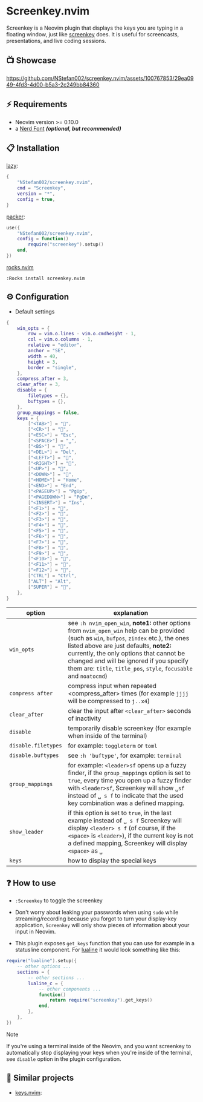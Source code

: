 # Screenkey.nvim

Screenkey is a Neovim plugin that displays the keys you are typing in a floating window,
just like [screenkey](https://www.thregr.org/wavexx/software/screenkey/) does.
It is useful for screencasts, presentations, and live coding sessions.

## 📺 Showcase

https://github.com/NStefan002/screenkey.nvim/assets/100767853/29ea0949-4fd3-4d00-b5a3-2c249bb84360

## ⚡️ Requirements

-   Neovim version >= 0.10.0
-   a [Nerd Font](https://www.nerdfonts.com/) **_(optional, but recommended)_**

## 📋 Installation

[lazy](https://github.com/folke/lazy.nvim):

```lua
{
    "NStefan002/screenkey.nvim",
    cmd = "Screenkey",
    version = "*",
    config = true,
}
```

[packer](https://github.com/wbthomason/packer.nvim):

```lua
use({
    "NStefan002/screenkey.nvim",
    config = function()
        require("screenkey").setup()
    end,
})
```

[rocks.nvim](https://github.com/nvim-neorocks/rocks.nvim)

`:Rocks install screenkey.nvim`

## ⚙️ Configuration

-   Default settings

```lua
{
    win_opts = {
        row = vim.o.lines - vim.o.cmdheight - 1,
        col = vim.o.columns - 1,
        relative = "editor",
        anchor = "SE",
        width = 40,
        height = 3,
        border = "single",
    },
    compress_after = 3,
    clear_after = 3,
    disable = {
        filetypes = {},
        buftypes = {},
    },
    group_mappings = false,
    keys = {
        ["<TAB>"] = "󰌒",
        ["<CR>"] = "󰌑",
        ["<ESC>"] = "Esc",
        ["<SPACE>"] = "␣",
        ["<BS>"] = "󰌥",
        ["<DEL>"] = "Del",
        ["<LEFT>"] = "",
        ["<RIGHT>"] = "",
        ["<UP>"] = "",
        ["<DOWN>"] = "",
        ["<HOME>"] = "Home",
        ["<END>"] = "End",
        ["<PAGEUP>"] = "PgUp",
        ["<PAGEDOWN>"] = "PgDn",
        ["<INSERT>"] = "Ins",
        ["<F1>"] = "󱊫",
        ["<F2>"] = "󱊬",
        ["<F3>"] = "󱊭",
        ["<F4>"] = "󱊮",
        ["<F5>"] = "󱊯",
        ["<F6>"] = "󱊰",
        ["<F7>"] = "󱊱",
        ["<F8>"] = "󱊲",
        ["<F9>"] = "󱊳",
        ["<F10>"] = "󱊴",
        ["<F11>"] = "󱊵",
        ["<F12>"] = "󱊶",
        ["CTRL"] = "Ctrl",
        ["ALT"] = "Alt",
        ["SUPER"] = "󰘳",
    },
}
```

| option              | explanation                                                                                                                                                                                                                                                                                                                                         |
| ------------------- | --------------------------------------------------------------------------------------------------------------------------------------------------------------------------------------------------------------------------------------------------------------------------------------------------------------------------------------------------- |
| `win_opts`          | see `:h nvim_open_win`, **note1:** other options from `nvim_open_win` help can be provided (such as `win`, `bufpos`, `zindex` etc.), the ones listed above are just defaults, **note2:** currently, the only options that cannot be changed and will be ignored if you specify them are: `title`, `title_pos`, `style`, `focusable` and `noatocmd`) |
| `compress after`    | compress input when repeated <compress_after> times (for example `jjjj` will be compressed to `j..x4`)                                                                                                                                                                                                                                              |
| `clear_after`       | clear the input after `<clear_after>` seconds of inactivity                                                                                                                                                                                                                                                                                         |
| `disable`           | temporarily disable screenkey (for example when inside of the terminal)                                                                                                                                                                                                                                                                             |
| `disable.filetypes` | for example: `toggleterm` or `toml`                                                                                                                                                                                                                                                                                                                 |
| `disable.buftypes`  | see `:h 'buftype'`, for example: `terminal`                                                                                                                                                                                                                                                                                                         |
| `group_mappings`    | for example: `<leader>sf` opens up a fuzzy finder, if the `group_mappings` option is set to `true`, every time you open up a fuzzy finder with `<leader>sf`, Screenkey will show `␣sf` instead of `␣ s f` to indicate that the used key combination was a defined mapping.                                                                          |
| `show_leader`       | if this option is set to `true`, in the last example instead of `␣ s f` Screenkey will display `<leader> s f` (of course, if the `<space>` is `<leader>`), if the current key is not a defined mapping, Screenkey will display `<space>` as `␣`                                                                                                     |
| `keys`              | how to display the special keys                                                                                                                                                                                                                                                                                                                     |

## ❓ How to use

-   `:Screenkey` to toggle the screenkey
-   Don't worry about leaking your passwords when using `sudo` while streaming/recording because you forgot to turn your display-key application,
    `Screenkey` will only show pieces of information about your input in Neovim.

-   This plugin exposes `get_keys` function that you can use for example in a statusline component. For [lualine](https://github.com/nvim-lualine/lualine.nvim) it would look something like this:

```lua
require("lualine").setup({
    -- other options ...
    sections = {
        -- other sections ...
        lualine_c = {
            -- other components ...
            function()
                return require("screenkey").get_keys()
            end,
        },
    },
})
```

> [!NOTE]
> If you're using a terminal inside of the Neovim, and you want screenkey to automatically stop displaying your keys when you're inside of the terminal, see `disable` option in the plugin configuration.

## 👀 Similar projects

-   [keys.nvim](https://github.com/tamton-aquib/keys.nvim):
